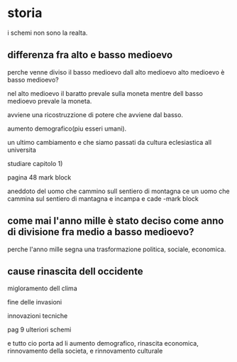 # storia
i schemi non sono la realta.

## differenza fra alto e basso medioevo

perche venne diviso il basso medioevo dall alto medioevo alto medioevo è basso medioevo?

nel alto medioevo il baratto prevale sulla moneta mentre dell basso medioevo prevale la moneta.

avviene una ricostruzzione di potere che avviene dal basso.

aumento demografico(piu esseri umani).

un ultimo cambiamento e che siamo passati da cultura eclesiastica all universita

studiare capitolo 1)

pagina 48 mark block

aneddoto del uomo che cammino sull sentiero di montagna
ce un uomo che cammina sul sentiero di mantagna e incampa e cade
-mark block

## come mai l'anno mille è stato deciso come anno di divisione fra medio a basso medioevo?

perche l'anno mille segna una trasformazione politica, sociale, economica.

## cause rinascita dell occidente

migloramento dell clima

fine delle invasioni

innovazioni tecniche

pag 9 ulteriori schemi

e tutto cio porta ad li aumento demografico, rinascita economica, rinnovamento della societa, e rinnovamento culturale